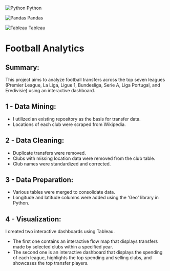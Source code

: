 ![Python](https://upload.wikimedia.org/wikipedia/commons/c/c3/Python-logo-notext.svg) Python

![Pandas](https://upload.wikimedia.org/wikipedia/commons/e/ed/Pandas_logo.svg) Pandas

![Tableau](https://upload.wikimedia.org/wikipedia/commons/4/4b/Tableau_Logo.png) Tableau

# Football Analytics

## Summary:
This project aims to analyze football transfers across the top seven leagues (Premier League, La Liga, Ligue 1, Bundesliga, Serie A, Liga Portugal, and Eredivisie) using an interactive dashboard.

## 1 - Data Mining:
- I utilized an existing repository as the basis for transfer data.
- Locations of each club were scraped from Wikipedia.

## 2 - Data Cleaning:
- Duplicate transfers were removed.
- Clubs with missing location data were removed from the club table.
- Club names were standardized and corrected.

## 3 - Data Preparation:
- Various tables were merged to consolidate data.
- Longitude and latitude columns were added using the 'Geo' library in Python.

## 4 - Visualization:
I created two interactive dashboards using Tableau. 
- The first one contains an interactive flow map that displays transfers made by selected clubs within a specified year. 
- The second one is an interactive dashboard that displays the spending of each league, highlights the top spending and selling clubs, and showcases the top transfer players.
